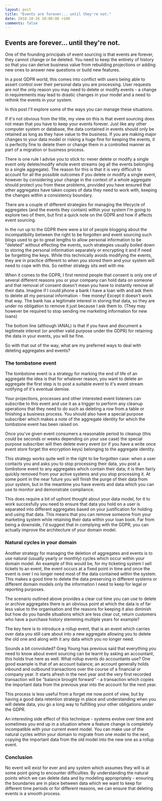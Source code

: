 ```yaml
---
layout: post
title: "Events are forever... until they're not."
date: 2018-10-26 10:00:00 +100
comments: false
---
```


## Events are forever... until they're not.

<!--excerpt-start-->

One of the founding principals of event sourcing is that events are forever, they
cannot change or be deleted. You need to keep the entirety of history so that you
can derive business value from rebuilding projections or adding new ones to answer
new questions or build new features. 

In a post GDPR world, this comes into conflict with users being able to assert 
control over their personal data you are processing. User requests are not the 
only reason you may need to delete or modify events - a change in requirements may 
lead to drastic changes in your model and a need to rethink the events in your 
system. 

In this post I'll explore some of the ways you can manage these situations.

<!--excerpt-end-->

If it's not obvious from the title, my view on this is that event sourcing does not
mean that you have to keep your events forever. Just like any other computer system
or database, the data contained in events should only be retained as long as they
have value to the business. If you are making major changes to your data model or
risking a huge fine for keeping the events, it is perfectly fine to delete them or
change them in a controlled manner as part of a migration or business process.

There is one rule I advise you to stick to: never delete or modify a single event
only delete/modify whole event streams (eg all the events belonging to a single
aggregate). The reason for this is that it is very difficult to account for all 
the possible outcomes if you delete or modify a single event, however by considering
your change in the context of a whole aggregate should protect you from these 
problems, provided you have ensured that other aggregates have taken copies of 
data they need to work with, keeping the changes within a consistency boundary.

There are a couple of different strategies for managing the lifecycle of 
aggregates (and the events they contain) within your system I'm going to explore
two of them, but first a quick note on the GDPR and how if affects event sourcing.

In the run up to the GDPR there were a lot of people blogging about the incompatibility
between the right to be forgotten and event sourcing such blogs used to go to great
lengths to allow personal information to be "deleted" without effecting the
events, such strategies usually boiled down to storing the personal information 
separately or encrypting it and if need be forgetting the keys. While this 
technically avoids modifying the events, they are in practice different to 
when you stored them and your system will need to cope with this. So neither 
strategy sits well with me.

When it comes to the GDPR, I first remind people that consent is only one of
several different reasons you or your company can hold data on someone and 
that removal of consent doesn't mean you have to instantly remove all their 
data. Imagine if I could phone a bank I have a loan with and ask them to 
delete all my personal information - free money! Except it doesn't work that
way. The bank has a legitimate interest in storing that data, so they are 
under no obligation to remove it just because I ask them to. (They may however
be required to stop sending me marketing information for new loans) 

The bottom line (although IANAL) is that if you have and document a legitimate
interest (or another valid purpose under the GDPR) for retaining the data in 
your events, you will be fine. 

So with that out of the way, what are my preferred ways to deal with deleting
aggregates and events?

### The tombstone event

The tombstone event is a strategy for marking the end of life of an aggregate
the idea is that for whatever reason, you want to delete an aggregate the first
step is to post a suitable event to it's event stream notifying of it's 
eventual demise. 

Your projections, processes and other interested event listeners can subscribe
to this event and use it as a trigger to perform any cleanup operations that
they need to do such as deleting a row from a table or finishing a business
process. You should also have a special purpose subscriber which makes a note
of the aggregate identity for which the tombstone event has been raised on.

Once you've given event consumers a reasonable period to cleanup (this could be
seconds or weeks depending on your use case) the special purpose subscriber will 
then delete every event (or if you have a write once event store forget the 
encryption keys) belonging to the aggregate identity. 

This strategy works quite well in the right to be forgotten case: when a user
contacts you and asks you to stop processing their data, you post a tombstone
event to any aggregates which contain their data; it is then fairly quickly
removed from your active systems and you stop processing it. At some point in
the near future you will finish the purge of their data from your system, but
in the meantime you have events and data which you can use to monitor and 
demonstrate compliance.

This does require a bit of upfront thought about your data model, for it 
to work succesfully you need to ensure that data you hold on a user is 
separated into different aggregates based on your justification for holding
and using that data. This means that you can remove someone from your marketing
system while retaining their data within your loan book. Far from being a 
downside, I'd suggest that in complying with the GDPR, you can actually 
improve the architecture of your domain model.

### Natural cycles in your domain

Another strategy for managing the deletion of aggregates and events is
to use natural (usually yearly or monthly) cycles which occur within 
your domain model. An example of this would be, for my ticketing system
I sell tickets to an event, the event occurs at a fixed point in time
and once the event is over I no longer need most of the data contained
within the system. This makes a good time to delete the data preserving
in different systems or different domain models only the information I
need to keep for legal or reporting purposes.

The scenario outlined above provides a clear cut time you can use to 
delete or archive aggregates there is an obvious point at which the 
data is of far less value to the organisation and the reasons for 
keeping it also diminish but how do you handle situations which are 
less clear cut, return customers who have a purchase history stemming
multiple years for example?

The key here is to introduce a rollup event, that is an event which 
carries over data you still care about into a new aggregate allowing
you to delete the old one and along with it any data which you no 
longer need. 

Sounds a bit convoluted? Greg Young has previous said that everything 
you need to know about event sourcing can be learnt by asking an 
accountant, this holds true here as well. What rollup events do 
accountants use? One good example is that of an account balance; an 
account generally holds inbound and outbound transactions over the
course of a financial or company year. It starts afresh in the next
year and the very first recorded transaction will be "balance brought
forward" - a transaction which copies the important data from the
previous year into the account for the next year.

This process is less useful from a forget me now point of view, but
by having a good data retention strategy in place and understanding
when you will delete data, you go a long way to fulfilling your 
other obligations under the GDPR. 

An interesting side effect of this technique - systems evolve over
time and sometimes you end up in a situation where a feature change
is completely incompatible with your current event model. You can 
make use of the natural cycles within your domain to migrate from
one model to the next, copying the important data from the old 
model into the new one as a rollup event.

### Conclusion

No event will exist for ever and any system which assumes they will
is at some point going to encounter difficulties. By understanding 
the natural points which we can delete data and by modeling 
appropriately - ensuring the boundaries are in place between data
which we want to keep for different time periods or for different
reasons, we can ensure that deleting events is a smooth process.     
 
 